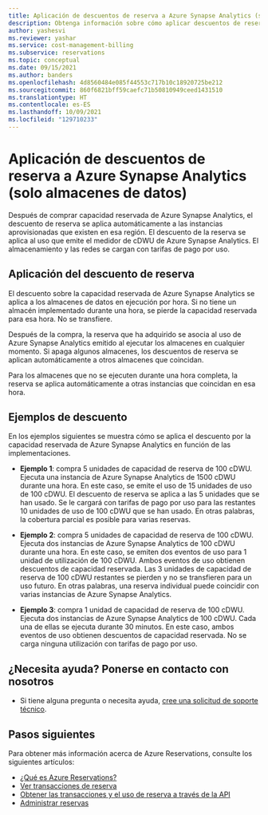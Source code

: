```yaml
---
title: Aplicación de descuentos de reserva a Azure Synapse Analytics (solo almacenes de datos) | Microsoft Docs
description: Obtenga información sobre cómo aplicar descuentos de reserva a Azure Synapse Analytics para ayudarle a ahorrar dinero.
author: yashesvi
ms.reviewer: yashar
ms.service: cost-management-billing
ms.subservice: reservations
ms.topic: conceptual
ms.date: 09/15/2021
ms.author: banders
ms.openlocfilehash: 4d8560484e085f44553c717b10c18920725be212
ms.sourcegitcommit: 860f6821bff59caefc71b50810949ceed1431510
ms.translationtype: HT
ms.contentlocale: es-ES
ms.lasthandoff: 10/09/2021
ms.locfileid: "129710233"
---
```

# <a name="how-reservation-discounts-apply-to-azure-synapse-analytics-data-warehousing-only"></a>Aplicación de descuentos de reserva a Azure Synapse Analytics (solo almacenes de datos)

Después de comprar capacidad reservada de Azure Synapse Analytics, el descuento de reserva se aplica automáticamente a las instancias aprovisionadas que existen en esa región. El descuento de la reserva se aplica al uso que emite el medidor de cDWU de Azure Synapse Analytics. El almacenamiento y las redes se cargan con tarifas de pago por uso.

## <a name="reservation-discount-application"></a>Aplicación del descuento de reserva

El descuento sobre la capacidad reservada de Azure Synapse Analytics se aplica a los almacenes de datos en ejecución por hora. Si no tiene un almacén implementado durante una hora, se pierde la capacidad reservada para esa hora. No se transfiere.

Después de la compra, la reserva que ha adquirido se asocia al uso de Azure Synapse Analytics emitido al ejecutar los almacenes en cualquier momento. Si apaga algunos almacenes, los descuentos de reserva se aplican automáticamente a otros almacenes que coincidan.

Para los almacenes que no se ejecuten durante una hora completa, la reserva se aplica automáticamente a otras instancias que coincidan en esa hora.

## <a name="discount-examples"></a>Ejemplos de descuento

En los ejemplos siguientes se muestra cómo se aplica el descuento por la capacidad reservada de Azure Synapse Analytics en función de las implementaciones.

- **Ejemplo 1**: compra 5 unidades de capacidad de reserva de 100 cDWU. Ejecuta una instancia de Azure Synapse Analytics de 1500 cDWU durante una hora. En este caso, se emite el uso de 15 unidades de uso de 100 cDWU. El descuento de reserva se aplica a las 5 unidades que se han usado. Se le cargará con tarifas de pago por uso para las restantes 10 unidades de uso de 100 cDWU que se han usado. En otras palabras, la cobertura parcial es posible para varias reservas.

- **Ejemplo 2**: compra 5 unidades de capacidad de reserva de 100 cDWU. Ejecuta dos instancias de Azure Synapse Analytics de 100 cDWU durante una hora. En este caso, se emiten dos eventos de uso para 1 unidad de utilización de 100 cDWU. Ambos eventos de uso obtienen descuentos de capacidad reservada. Las 3 unidades de capacidad de reserva de 100 cDWU restantes se pierden y no se transfieren para un uso futuro. En otras palabras, una reserva individual puede coincidir con varias instancias de Azure Synapse Analytics.

- **Ejemplo 3**: compra 1 unidad de capacidad de reserva de 100 cDWU. Ejecuta dos instancias de Azure Synapse Analytics de 100 cDWU. Cada una de ellas se ejecuta durante 30 minutos. En este caso, ambos eventos de uso obtienen descuentos de capacidad reservada. No se carga ninguna utilización con tarifas de pago por uso.

## <a name="need-help-contact-us"></a>¿Necesita ayuda? Ponerse en contacto con nosotros

- Si tiene alguna pregunta o necesita ayuda, [cree una solicitud de soporte técnico](https://go.microsoft.com/fwlink/?linkid=2083458).

## <a name="next-steps"></a>Pasos siguientes

Para obtener más información acerca de Azure Reservations, consulte los siguientes artículos:

- [¿Qué es Azure Reservations?](save-compute-costs-reservations.md)
- [Ver transacciones de reserva](view-reservations.md)
- [Obtener las transacciones y el uso de reserva a través de la API](reservation-apis.md)
- [Administrar reservas](manage-reserved-vm-instance.md)
